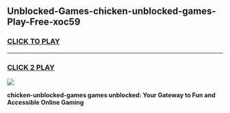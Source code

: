 
## Unblocked-Games-chicken-unblocked-games-Play-Free-xoc59
<h3>
<a href="https://premium76.site?title=chicken-unblocked-games&ref=18A">CLICK TO PLAY</a></h3>
<hr>

<h3>
<a href="https://premium76.site?title=chicken-unblocked-games&ref=18A">CLICK 2 PLAY</a>
  
</h3>

<a href="https://premium76.site?title=chicken-unblocked-games&ref=18A"><img src="https://clearcache.store/games.png"></a>


**chicken-unblocked-games games unblocked: Your Gateway to Fun and Accessible Online Gaming**
